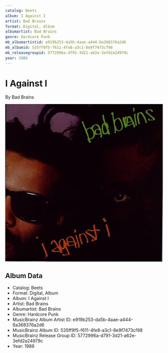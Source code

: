 ```yaml
---
catalog: Beets
album: I Against I
artist: Bad Brains
format: Digital, Album
albumartist: Bad Brains
genre: Hardcore Punk
mb_albumartistid: e919b253-da5b-4aae-a444-6a368376a2d6
mb_albumid: 535ff9f5-f611-4fe8-a3c1-8e9f7473cf98
mb_releasegroupid: 5772996a-d791-3d21-a62e-3efd2a24979c
year: 1986
---
```


# I Against I

By Bad Brains

![](../../assets/beetscovers/Bad_Brains-I_Against_I.jpg)

## Album Data

- Catalog: Beets
- Format: Digital, Album
- Album: I Against I
- Artist: Bad Brains
- Albumartist: Bad Brains
- Genre: Hardcore Punk
- MusicBrainz Album Artist ID: e919b253-da5b-4aae-a444-6a368376a2d6
- MusicBrainz Album ID: 535ff9f5-f611-4fe8-a3c1-8e9f7473cf98
- MusicBrainz Release Group ID: 5772996a-d791-3d21-a62e-3efd2a24979c
- Year: 1986

